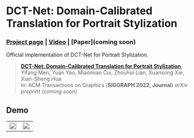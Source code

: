 # DCT-Net: Domain-Calibrated Translation for Portrait Stylization

### [Project page](https://menyifang.github.io/projects/DCTNet/DCTNet.html) |  [Video](https://www.youtube.com/watch?v=Y8BrfOjXYQM) | [Paper](coming soon)

Official implementation of DCT-Net for Portrait Stylization.


> [**DCT-Net: Domain-Calibrated Translation for Portrait Stylization**](arxiv_url_coming_soon),            
> Yifang Men, Yuan Yao, Miaomiao Cui, Zhouhui Lian, Xuansong Xie, Xian-Sheng Hua     
> In: ACM Transactions on Graphics (**SIGGRAPH 2022, Journal**) 
> *arXiv preprint (coming soon)* 


## Demo
<table>
<tr>
    <td><img src="assets/demo_style.gif" width="100%"/></td>
    <td><img src="assets/demo_video.gif" width="100%"/></td>
</tr>
</table>


